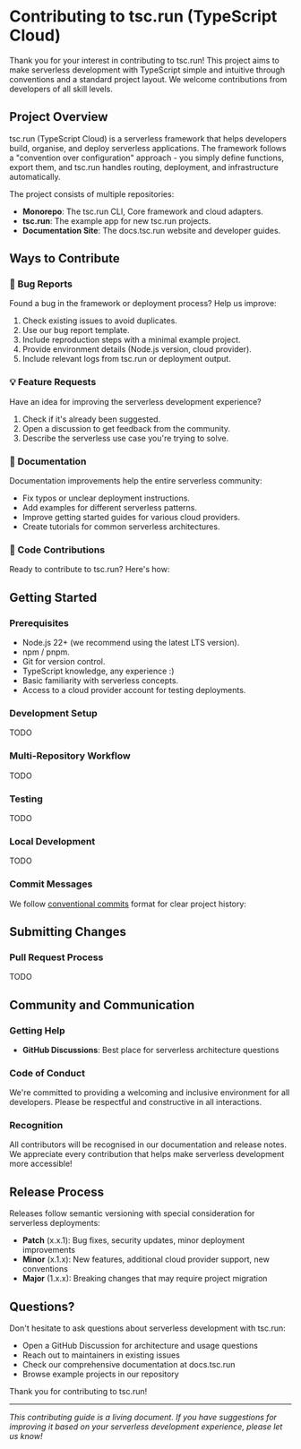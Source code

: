 # Contributing to tsc.run (TypeScript Cloud)

Thank you for your interest in contributing to tsc.run! This project aims to make serverless development with TypeScript simple and intuitive through conventions and a standard project layout. We welcome contributions from developers of all skill levels.

## Project Overview

tsc.run (TypeScript Cloud) is a serverless framework that helps developers build, organise, and deploy serverless applications. The framework follows a "convention over configuration" approach - you simply define functions, export them, and tsc.run handles routing, deployment, and infrastructure automatically.

The project consists of multiple repositories:

- **Monorepo**: The tsc.run CLI, Core framework and cloud adapters.
- **tsc.run**: The example app for new tsc.run projects.
- **Documentation Site**: The docs.tsc.run website and developer guides.

## Ways to Contribute

### 🐛 Bug Reports
Found a bug in the framework or deployment process? Help us improve:

1. Check existing issues to avoid duplicates.
2. Use our bug report template.
3. Include reproduction steps with a minimal example project.
4. Provide environment details (Node.js version, cloud provider).
5. Include relevant logs from tsc.run or deployment output.

### 💡 Feature Requests
Have an idea for improving the serverless development experience?

1. Check if it's already been suggested.
2. Open a discussion to get feedback from the community.
3. Describe the serverless use case you're trying to solve.

### 📝 Documentation
Documentation improvements help the entire serverless community:

- Fix typos or unclear deployment instructions.
- Add examples for different serverless patterns.
- Improve getting started guides for various cloud providers.
- Create tutorials for common serverless architectures.

### 🔧 Code Contributions
Ready to contribute to tsc.run? Here's how:

## Getting Started

### Prerequisites

- Node.js 22+ (we recommend using the latest LTS version).
- npm / pnpm.
- Git for version control.
- TypeScript knowledge, any experience :)
- Basic familiarity with serverless concepts.
- Access to a cloud provider account for testing deployments.

### Development Setup

TODO

### Multi-Repository Workflow

TODO

### Testing

TODO

### Local Development

TODO

### Commit Messages

We follow [conventional commits](https://www.conventionalcommits.org/en/v1.0.0/) format for clear project history:

## Submitting Changes

### Pull Request Process

TODO

## Community and Communication

### Getting Help

- **GitHub Discussions**: Best place for serverless architecture questions

### Code of Conduct

We're committed to providing a welcoming and inclusive environment for all developers. Please be respectful and constructive in all interactions.

### Recognition

All contributors will be recognised in our documentation and release notes. We appreciate every contribution that helps make serverless development more accessible!

## Release Process

Releases follow semantic versioning with special consideration for serverless deployments:

- **Patch** (x.x.1): Bug fixes, security updates, minor deployment improvements
- **Minor** (x.1.x): New features, additional cloud provider support, new conventions
- **Major** (1.x.x): Breaking changes that may require project migration

## Questions?

Don't hesitate to ask questions about serverless development with tsc.run:

- Open a GitHub Discussion for architecture and usage questions
- Reach out to maintainers in existing issues
- Check our comprehensive documentation at docs.tsc.run
- Browse example projects in our repository

Thank you for contributing to tsc.run!

---

*This contributing guide is a living document. If you have suggestions for improving it based on your serverless development experience, please let us know!*

